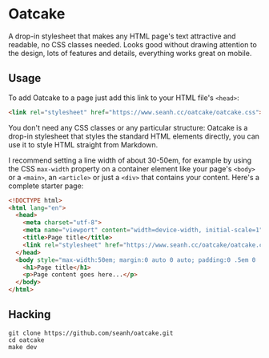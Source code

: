 Oatcake
=======

A drop-in stylesheet that makes any HTML page's text attractive and readable,
no CSS classes needed.
Looks good without drawing attention to the design,
lots of features and details,
everything works great on mobile.

Usage
-----

To add Oatcake to a page just add this link to your HTML file's
<code>&lt;head&gt;</code>:</p>

```html
<link rel="stylesheet" href="https://www.seanh.cc/oatcake/oatcake.css">
```

You don't need any CSS classes or any particular structure: Oatcake is a
drop-in stylesheet that styles the standard HTML elements directly, you can use
it to style HTML straight from Markdown.

I recommend setting a line width of about 30-50em, for example by using the CSS
`max-width` property on a container element like your page's `<body>` or a
`<main>`, an `<article>` or just a `<div>` that contains your content. Here's a
complete starter page:

```html
<!DOCTYPE html>
<html lang="en">
  <head>
    <meta charset="utf-8">
    <meta name="viewport" content="width=device-width, initial-scale=1">
    <title>Page title</title>
    <link rel="stylesheet" href="https://www.seanh.cc/oatcake/oatcake.css">
  </head>
  <body style="max-width:50em; margin:0 auto 0 auto; padding:0 .5em 0 .5em;">
    <h1>Page title</h1>
    <p>Page content goes here...</p>
  </body>
</html>
```

Hacking
-------

```terminal
git clone https://github.com/seanh/oatcake.git
cd oatcake
make dev
```
